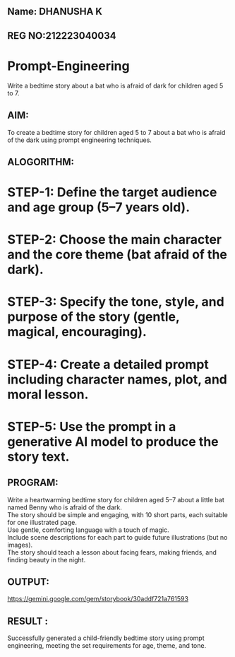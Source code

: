 ## Name: DHANUSHA K
## REG NO:212223040034

# Prompt-Engineering
Write a bedtime story about a bat who is afraid of dark for children aged 5 to 7.

## AIM:
To create a bedtime story for children aged 5 to 7 about a bat who is afraid of the dark using prompt engineering techniques.

## ALOGORITHM:
# STEP-1: Define the target audience and age group (5–7 years old).
# STEP-2: Choose the main character and the core theme (bat afraid of the dark).
# STEP-3: Specify the tone, style, and purpose of the story (gentle, magical, encouraging).
# STEP-4: Create a detailed prompt including character names, plot, and moral lesson.
# STEP-5: Use the prompt in a generative AI model to produce the story text.

## PROGRAM:
Write a heartwarming bedtime story for children aged 5–7 about a little bat named Benny who is afraid of the dark.  
The story should be simple and engaging, with 10 short parts, each suitable for one illustrated page.  
Use gentle, comforting language with a touch of magic.  
Include scene descriptions for each part to guide future illustrations (but no images).  
The story should teach a lesson about facing fears, making friends, and finding beauty in the night.

## OUTPUT:
https://gemini.google.com/gem/storybook/30addf721a761593

## RESULT :
Successfully generated a child-friendly bedtime story using prompt engineering, meeting the set requirements for age, theme, and tone.
